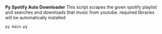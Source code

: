 **Py Spotify Auto Downloader**
This script scrapes the given spotify playlist and searches and downloads that music from youtube.
required libraries will be automatically installed

`py main.py`
